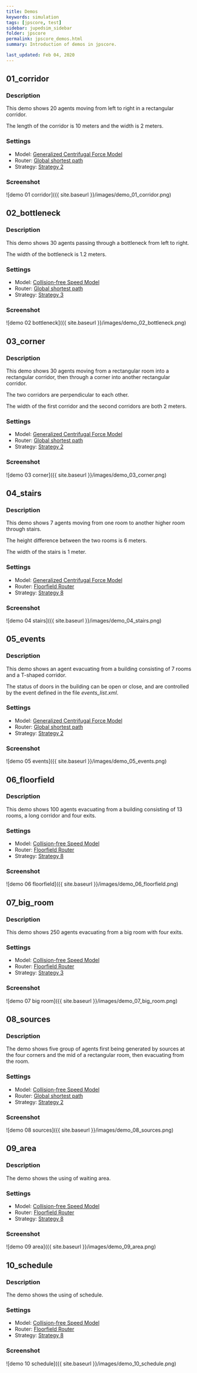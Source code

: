 ```yaml
---
title: Demos
keywords: simulation
tags: [jpscore, test]
sidebar: jupedsim_sidebar
folder: jpscore
permalink: jpscore_demos.html
summary: Introduction of demos in jpscore.

last_updated: Feb 04, 2020
---
```


## 01_corridor
### Description
This demo shows 20 agents moving from left to right in a rectangular corridor.

The length of the corridor is 10 meters and the width is 2 meters.

### Settings
- Model: [Generalized Centrifugal Force Model](http://www.jupedsim.org/jpscore_operativ.html#generalized-centrifugal-force-model)
- Router: [Global shortest path](http://www.jupedsim.org/jpscore_routing.html#global-shortest-path)
- Strategy: [Strategy 2](http://www.jupedsim.org/jpscore_direction.html#strategy-2)

### Screenshot
![demo 01 corridor]({{ site.baseurl }}/images/demo_01_corridor.png)

## 02_bottleneck
### Description
This demo shows 30 agents passing through a bottleneck from left to right.

The width of the bottleneck is 1.2 meters.

### Settings
- Model: [Collision-free Speed Model](http://www.jupedsim.org/jpscore_operativ.html#collision-free-speed-model)
- Router: [Global shortest path](http://www.jupedsim.org/jpscore_routing.html#global-shortest-path)
- Strategy: [Strategy 3](http://www.jupedsim.org/jpscore_direction.html#strategy-3)

### Screenshot
![demo 02 bottleneck]({{ site.baseurl }}/images/demo_02_bottleneck.png)

## 03_corner
### Description
This demo shows 30 agents moving from a rectangular room into a rectangular corridor, then through a corner into another rectangular corridor.

The two corridors are perpendicular to each other.

The width of the first corridor and the second corridors are both 2 meters.

### Settings
- Model: [Generalized Centrifugal Force Model](http://www.jupedsim.org/jpscore_operativ.html#generalized-centrifugal-force-model)
- Router: [Global shortest path](http://www.jupedsim.org/jpscore_routing.html#global-shortest-path)
- Strategy: [Strategy 2](http://www.jupedsim.org/jpscore_direction.html#strategy-2)

### Screenshot
![demo 03 corner]({{ site.baseurl }}/images/demo_03_corner.png)

## 04_stairs
### Description
This demo shows 7 agents moving from one room to another higher room through stairs.

The height difference between the two rooms is 6 meters.

The width of the stairs is 1 meter.

### Settings
- Model: [Generalized Centrifugal Force Model](http://www.jupedsim.org/jpscore_operativ.html#generalized-centrifugal-force-model)
- Router: [Floorfield Router](http://www.jupedsim.org/jpscore_routing.html#floorfield-router)
- Strategy: [Strategy 8](http://www.jupedsim.org/jpscore_direction.html#strategy-8)

### Screenshot
![demo 04 stairs]({{ site.baseurl }}/images/demo_04_stairs.png)

## 05_events
### Description
This demo shows an agent evacuating from a building consisting of 7 rooms and a T-shaped corridor.

The status of doors in the building can be open or close, and are controlled by the event defined in the file *events_list.xml*.

### Settings
- Model: [Generalized Centrifugal Force Model](http://www.jupedsim.org/jpscore_operativ.html#generalized-centrifugal-force-model)
- Router: [Global shortest path](http://www.jupedsim.org/jpscore_routing.html#global-shortest-path)
- Strategy: [Strategy 2](http://www.jupedsim.org/jpscore_direction.html#strategy-2)

### Screenshot
![demo 05 events]({{ site.baseurl }}/images/demo_05_events.png)

## 06_floorfield
### Description
This demo shows 100 agents evacuating from a building consisting of 13 rooms, a long corridor and four exits.


### Settings
- Model: [Collision-free Speed Model](http://www.jupedsim.org/jpscore_operativ.html#collision-free-speed-model)
- Router: [Floorfield Router](http://www.jupedsim.org/jpscore_routing.html#floorfield-router)
- Strategy: [Strategy 8](http://www.jupedsim.org/jpscore_direction.html#strategy-8)

### Screenshot
![demo 06 floorfield]({{ site.baseurl }}/images/demo_06_floorfield.png)

## 07_big_room
### Description

This demo shows 250 agents evacuating from a big room with four exits.

### Settings
- Model: [Collision-free Speed Model](http://www.jupedsim.org/jpscore_operativ.html#collision-free-speed-model)
- Router: [Floorfield Router](http://www.jupedsim.org/jpscore_routing.html#floorfield-router)
- Strategy: [Strategy 3](http://www.jupedsim.org/jpscore_direction.html#strategy-3)

### Screenshot
![demo 07 big room]({{ site.baseurl }}/images/demo_07_big_room.png)

## 08_sources
### Description
The demo shows five group of agents first being generated by sources at the four corners and the mid of a rectangular room, then evacuating from the room. 

### Settings
- Model: [Collision-free Speed Model](http://www.jupedsim.org/jpscore_operativ.html#collision-free-speed-model)
- Router: [Global shortest path](http://www.jupedsim.org/jpscore_routing.html#global-shortest-path)
- Strategy: [Strategy 2](http://www.jupedsim.org/jpscore_direction.html#strategy-2)

### Screenshot
![demo 08 sources]({{ site.baseurl }}/images/demo_08_sources.png)

## 09_area
### Description
The demo shows the using of waiting area.

### Settings
- Model: [Collision-free Speed Model](http://www.jupedsim.org/jpscore_operativ.html#collision-free-speed-model)
- Router: [Floorfield Router](http://www.jupedsim.org/jpscore_routing.html#floorfield-router)
- Strategy: [Strategy 8](http://www.jupedsim.org/jpscore_direction.html#strategy-8)

### Screenshot
![demo 09 area]({{ site.baseurl }}/images/demo_09_area.png)

## 10_schedule
### Description
The demo shows the using of schedule.

### Settings
- Model: [Collision-free Speed Model](http://www.jupedsim.org/jpscore_operativ.html#collision-free-speed-model)
- Router: [Floorfield Router](http://www.jupedsim.org/jpscore_routing.html#floorfield-router)
- Strategy: [Strategy 8](http://www.jupedsim.org/jpscore_direction.html#strategy-8)

### Screenshot
![demo 10 schedule]({{ site.baseurl }}/images/demo_10_schedule.png)